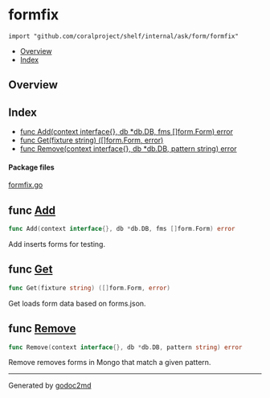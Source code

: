 

# formfix
`import "github.com/coralproject/shelf/internal/ask/form/formfix"`

* [Overview](#pkg-overview)
* [Index](#pkg-index)

## <a name="pkg-overview">Overview</a>



## <a name="pkg-index">Index</a>
* [func Add(context interface{}, db *db.DB, fms []form.Form) error](#Add)
* [func Get(fixture string) ([]form.Form, error)](#Get)
* [func Remove(context interface{}, db *db.DB, pattern string) error](#Remove)


#### <a name="pkg-files">Package files</a>
[formfix.go](/src/github.com/coralproject/shelf/internal/ask/form/formfix/formfix.go) 





## <a name="Add">func</a> [Add](/src/target/formfix.go?s=688:751#L27)
``` go
func Add(context interface{}, db *db.DB, fms []form.Form) error
```
Add inserts forms for testing.



## <a name="Get">func</a> [Get](/src/target/formfix.go?s=377:422#L10)
``` go
func Get(fixture string) ([]form.Form, error)
```
Get loads form data based on forms.json.



## <a name="Remove">func</a> [Remove](/src/target/formfix.go?s=934:999#L38)
``` go
func Remove(context interface{}, db *db.DB, pattern string) error
```
Remove removes forms in Mongo that match a given pattern.








- - -
Generated by [godoc2md](http://godoc.org/github.com/davecheney/godoc2md)

